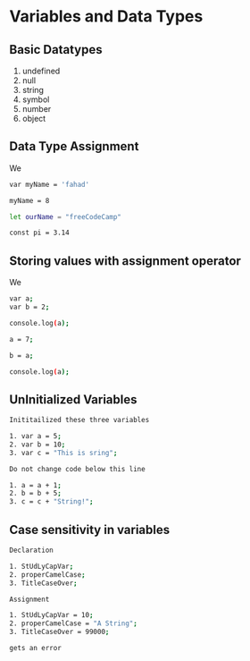 # Variables and Data Types

## Basic Datatypes 
1. undefined
2. null
3. string
4. symbol
5. number
6. object


## Data Type Assignment
We
```sh
var myName = 'fahad'

myName = 8

let ourName = "freeCodeCamp"

const pi = 3.14
```

## Storing values with assignment operator

We 
```sh
var a;
var b = 2;

console.log(a);

a = 7;

b = a;

console.log(a);
```
<!-- ## Initializing Variables W/ Assignment Operator

Now Another Example of Initial Variables
```sh

``` -->

## UnInitialized Variables
 
 ```sh
Inititailized these three variables

1. var a = 5;
2. var b = 10;
3. var c = "This is sring";
 ```
```sh
Do not change code below this line

1. a = a + 1;
2. b = b + 5;
3. c = c + "String!";

```
## Case sensitivity in variables

```sh
Declaration

1. StUdLyCapVar;
2. properCamelCase;
3. TitleCaseOver;
```
```sh
Assignment

1. StUdLyCapVar = 10;
2. properCamelCase = "A String";
3. TitleCaseOver = 99000;

gets an error
```

